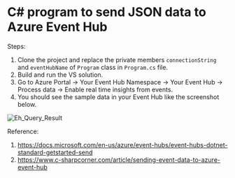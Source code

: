 # C# program to send JSON data to Azure Event Hub

Steps:
1. Clone the project and replace the private members `connectionString` and `eventHubName` of `Program` class in `Program.cs` file.
2. Build and run the VS solution.
3. Go to Azure Portal -> Your Event Hub Namespace -> Your Event Hub -> Process data -> Enable real time insights from events.
4. You should see the sample data in your Event Hub like the screenshot below.

![Eh_Query_Result](https://user-images.githubusercontent.com/13774165/170662120-0a8fc712-443e-43a1-a917-38c3be9f3de6.jpg)

Reference:
1. https://docs.microsoft.com/en-us/azure/event-hubs/event-hubs-dotnet-standard-getstarted-send
2. https://www.c-sharpcorner.com/article/sending-event-data-to-azure-event-hub
